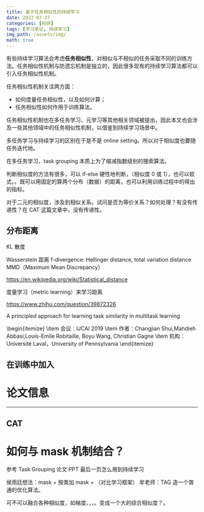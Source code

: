 ```yaml
---
title: 基于任务相似性的持续学习
date: 2022-07-27
categories: [科研]
tags: [学习笔记, 持续学习]
img_path: /assets/img/
math: true
---
```


有些持续学习算法会考虑**任务相似性**，对相似与不相似的任务采取不同的训练方法。任务相似性机制与防遗忘机制是独立的，因此很多现有的持续学习算法都可以引入任务相似性机制。

任务相似性机制关注两方面：

- 如何度量任务相似性，以及如何计算；
- 任务相似性如何作用于训练算法。

任务相似性机制也在多任务学习、元学习等其他相关领域被提出，因此本文也会涉及一些其他领域中的任务相似性机制，以借鉴到持续学习场景中。



多任务学习与持续学习的区别在于是不是 online setting。所以对于相似度也要随任务迭代地。

在多任务学习，task grouping 本质上为了缩减指数级别的搜索算法。


判断相似度的方法有很多，可以 if-else 硬性地判断，（相似度 0 或 1），也可以软式。。既可以用固定的算两个分布（数据）的距离，也可以利用训练过程中的得出的指标。

对于二元的相似度，涉及到相似关系。试问是否为等价关系？如何处理？有没有传递性？在 CAT 这篇文章中，没有传递性。




## 分布距离

KL 散度

Wasserstein 距离
f-divergence: Hellinger distance, total variation distance
MMD（Maximum Mean Discrepancy）

https://en.wikipedia.org/wiki/Statistical_distance


度量学习（metric learning）来学习距离

https://www.zhihu.com/question/39872326

A principled approach for learning task similarity in multitask learning

\begin{itemize}
    \item 会议：IJCAI 2019
    \item 作者：Changjian Shui,Mahdieh Abbasi,Louis-Emile Robitaille, Boyu Wang, Christian Gagne
    \item 机构：Université Laval，University of Pennsylvania
\end{itemize}

## 在训练中加入





# 论文信息



------------


##  CAT





# 如何与 mask 机制结合？

参考 Task Grouping 论文 PPT 最后一页怎么用到持续学习



侯雨廷想法：mask + 按类加 mask + （对比学习框架）
牟老师：TAG 造一个普通的优化算法。

可不可以融合各种相似度，如梯度、，，。变成一个大的综合相似度？。